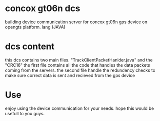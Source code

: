 # concox gt06n dcs

building device communication server for concox gt06n gps device on opengts platform.
lang (JAVA)

# dcs content

this dcs contains two main files. "TrackClientPacketHanlder.java" and the "CRC16" the first file contains all the code that handles the data packets coming from the servers. the second file handle the redundency checks to make sure correct data is sent and recieved from the gps device

# Use 

enjoy using the device communication for your needs. hope this would be usefull to you guys. 

